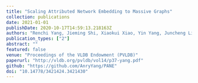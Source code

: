 ```yaml
---
title: "Scaling Attributed Network Embedding to Massive Graphs"
collection: publications
date: 2021-01-01
publishDate: 2020-10-17T14:59:13.218163Z
authors: "Renchi Yang, Jieming Shi, Xiaokui Xiao, Yin Yang, Juncheng Liu, Sourav S. Bhowmick"
publication_types: ["2"]
abstract: ""
featured: false
venue: "Proceedings of the VLDB Endowment (PVLDB)"
paperurl: "http://vldb.org/pvldb/vol14/p37-yang.pdf"
github: "https://github.com/AnryYang/PANE"
doi: "10.14778/3421424.3421430"
---
```

